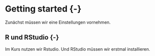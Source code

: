# Getting started {-}
Zunächst müssen wir eine Einstellungen vornehmen.

## R und RStudio {-}
Im Kurs nutzen wir Rstudio. Und RStudio müssen wir erstmal installieren.
